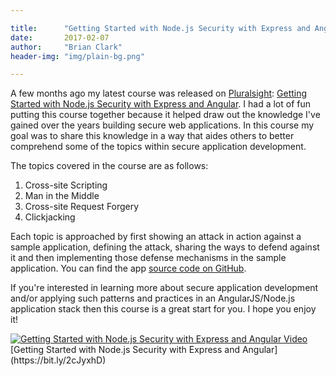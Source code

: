 ```yaml
---

title:      "Getting Started with Node.js Security with Express and Angular"
date:       2017-02-07
author:     "Brian Clark"
header-img: "img/plain-bg.png"

---
```


A few months ago my latest course was released on [Pluralsight](pluralsight.com): [Getting Started with Node.js Security with Express and Angular](https://bit.ly/2cJyxhD). I had a lot of fun putting this course together because it helped draw out the knowledge I've gained over the years building secure web applications. In this course my goal was to share this knowledge in a way that aides others to better comprehend some of the topics within secure application development.

The topics covered in the course are as follows:

1. Cross-site Scripting
2. Man in the Middle
3. Cross-site Request Forgery
4. Clickjacking

Each topic is approached by first showing an attack in action against a sample application, defining the attack, sharing the ways to defend against it and then implementing those defense mechanisms in the sample application. You can find the app [source code on GitHub](https://github.com/clarkio/vulnerable-app).

If you're interested in learning more about secure application development and/or applying such patterns and practices in an AngularJS/Node.js application stack then this course is a great start for you. I hope you enjoy it!

<a href="https://bit.ly/2cJyxhD">
    <img src="/assets/old-posts/img/course-sec-sample.png" alt="Getting Started with Node.js Security with Express and Angular Video">
</a>
<span class="caption text-muted">[Getting Started with Node.js Security with Express and Angular](https://bit.ly/2cJyxhD)</span>

